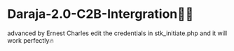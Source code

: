 # Daraja-2.0-C2B-Intergration👨‍💻
advanced by Ernest Charles 
edit the credentials in stk_initiate.php and it will work perfectly🔥
